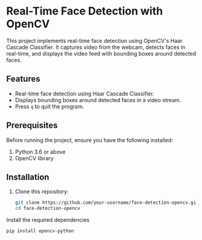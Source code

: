 # Real-Time Face Detection with OpenCV

This project implements real-time face detection using OpenCV's Haar Cascade Classifier. It captures video from the webcam, detects faces in real-time, and displays the video feed with bounding boxes around detected faces.

## Features

- Real-time face detection using Haar Cascade Classifier.
- Displays bounding boxes around detected faces in a video stream.
- Press `q` to quit the program.

## Prerequisites

Before running the project, ensure you have the following installed:

1. Python 3.6 or above
2. OpenCV library

## Installation

1. Clone this repository:
   ```bash
   git clone https://github.com/your-username/face-detection-opencv.git
   cd face-detection-opencv
Install the required dependencies
```
pip install opencv-python
